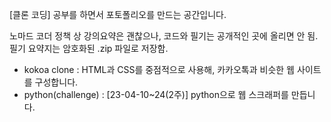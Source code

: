 [클론 코딩] 공부를 하면서 포토폴리오를 만드는 공간입니다.

노마드 코더 정책 상 강의요약은 괜찮으나, 코드와 필기는 공개적인 곳에 올리면 안 됨.
필기 요약지는 암호화된 .zip 파일로 저장함.

- kokoa clone : HTML과 CSS를 중점적으로 사용해, 카카오톡과 비슷한 웹 사이트를 구성합니다.
- python(challenge) : [23-04-10~24(2주)] python으로 웹 스크래퍼를 만듭니다.